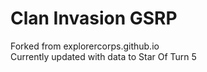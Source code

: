 # Clan Invasion GSRP
Forked from explorercorps.github.io <br>
Currently updated with data to Star Of Turn 5

